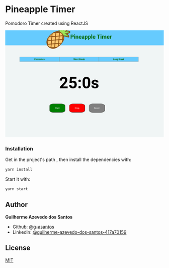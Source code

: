 # Pineapple Timer

Pomodoro Timer created using ReactJS

![Pineapple Timer Demo](demo/pineappletimer.gif)


### Installation

Get in the project's path , then install the dependencies with:

```sh
yarn install
```

Start it with:

```sh
yarn start
```
## Author

  **Guilherme Azevedo dos Santos**

* Github: [@g-asantos](https://github.com/g-asantos)
* Linkedin: [@guilherme-azevedo-dos-santos-417a70159](https://www.linkedin.com/in/guilherme-azevedo-dos-santos-417a70159/)

## License

[MIT](https://choosealicense.com/licenses/mit/)

